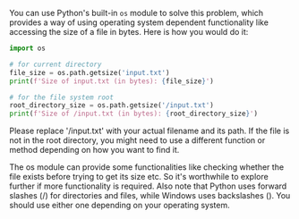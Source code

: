 You can use Python's built-in `os` module to solve this problem, which provides a way of using operating system dependent functionality like accessing the size of a file in bytes. Here is how you would do it:

```python
import os

# for current directory 
file_size = os.path.getsize('input.txt')
print(f'Size of input.txt (in bytes): {file_size}')

# for the file system root
root_directory_size = os.path.getsize('/input.txt')
print(f'Size of /input.txt (in bytes): {root_directory_size}')
```

Please replace '/input.txt' with your actual filename and its path. If the file is not in the root directory, you might need to use a different function or method depending on how you want to find it. 

The os module can provide some functionalities like checking whether the file exists before trying to get its size etc. So it's worthwhile to explore further if more functionality is required. Also note that Python uses forward slashes (/) for directories and files, while Windows uses backslashes (\). You should use either one depending on your operating system.

